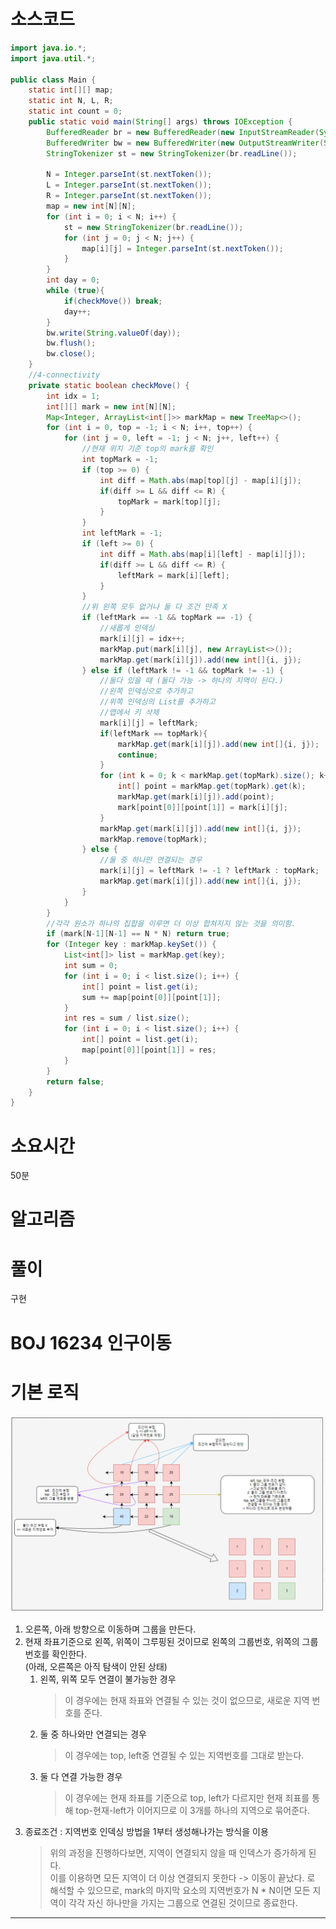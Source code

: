 # 소스코드

```Java
import java.io.*;
import java.util.*;

public class Main {
    static int[][] map;
    static int N, L, R;
    static int count = 0;
    public static void main(String[] args) throws IOException {
        BufferedReader br = new BufferedReader(new InputStreamReader(System.in));
        BufferedWriter bw = new BufferedWriter(new OutputStreamWriter(System.out));
        StringTokenizer st = new StringTokenizer(br.readLine());

        N = Integer.parseInt(st.nextToken());
        L = Integer.parseInt(st.nextToken());
        R = Integer.parseInt(st.nextToken());
        map = new int[N][N];
        for (int i = 0; i < N; i++) {
            st = new StringTokenizer(br.readLine());
            for (int j = 0; j < N; j++) {
                map[i][j] = Integer.parseInt(st.nextToken());
            }
        }
        int day = 0;
        while (true){
            if(checkMove()) break;
            day++;
        }
        bw.write(String.valueOf(day));
        bw.flush();
        bw.close();
    }
    //4-connectivity
    private static boolean checkMove() {
        int idx = 1;
        int[][] mark = new int[N][N];
        Map<Integer, ArrayList<int[]>> markMap = new TreeMap<>();
        for (int i = 0, top = -1; i < N; i++, top++) {
            for (int j = 0, left = -1; j < N; j++, left++) {
                //현재 위치 기준 top의 mark를 확인
                int topMark = -1;
                if (top >= 0) {
                    int diff = Math.abs(map[top][j] - map[i][j]);
                    if(diff >= L && diff <= R) {
                        topMark = mark[top][j];
                    }
                }
                int leftMark = -1;
                if (left >= 0) {
                    int diff = Math.abs(map[i][left] - map[i][j]);
                    if(diff >= L && diff <= R) {
                        leftMark = mark[i][left];
                    }
                }
                //위 왼쪽 모두 없거나 둘 다 조건 만족 X
                if (leftMark == -1 && topMark == -1) {
                    //새롭게 인덱싱
                    mark[i][j] = idx++;
                    markMap.put(mark[i][j], new ArrayList<>());
                    markMap.get(mark[i][j]).add(new int[]{i, j});
                } else if (leftMark != -1 && topMark != -1) {
                    //둘다 있을 때 (둘다 가능 -> 하나의 지역이 된다.)
                    //왼쪽 인덱싱으로 추가하고
                    //위쪽 인덱싱의 List를 추가하고
                    //맵에서 키 삭제
                    mark[i][j] = leftMark;
                    if(leftMark == topMark){
                        markMap.get(mark[i][j]).add(new int[]{i, j});
                        continue;
                    }
                    for (int k = 0; k < markMap.get(topMark).size(); k++) {
                        int[] point = markMap.get(topMark).get(k);
                        markMap.get(mark[i][j]).add(point);
                        mark[point[0]][point[1]] = mark[i][j];
                    }
                    markMap.get(mark[i][j]).add(new int[]{i, j});
                    markMap.remove(topMark);
                } else {
                    //둘 중 하나만 연결되는 경우
                    mark[i][j] = leftMark != -1 ? leftMark : topMark;
                    markMap.get(mark[i][j]).add(new int[]{i, j});
                }
            }
        }
        //각각 원소가 하나의 집합을 이루면 더 이상 합쳐지지 않는 것을 의미함.
        if (mark[N-1][N-1] == N * N) return true;
        for (Integer key : markMap.keySet()) {
            List<int[]> list = markMap.get(key);
            int sum = 0;
            for (int i = 0; i < list.size(); i++) {
                int[] point = list.get(i);
                sum += map[point[0]][point[1]];
            }
            int res = sum / list.size();
            for (int i = 0; i < list.size(); i++) {
                int[] point = list.get(i);
                map[point[0]][point[1]] = res;
            }
        }
        return false;
    }
}
```

# 소요시간

50분

# 알고리즘

# 풀이

구현

# BOJ 16234 인구이동

# 기본 로직

![poster](./BOJ_16234_인구이동.png)

1.  오른쪽, 아래 방향으로 이동하며 그룹을 만든다.
2.  현재 좌표기준으로 왼쪽, 위쪽이 그루핑된 것이므로 왼쪽의 그룹번호, 위쪽의 그룹번호를 확인한다.  
    (아래, 오른쪽은 아직 탐색이 안된 상태)
    1. 왼쪽, 위쪽 모두 연결이 불가능한 경우
       > 이 경우에는 현재 좌표와 연결될 수 있는 것이 없으므로, 새로운 지역 번호를 준다.
    2. 둘 중 하나와만 연결되는 경우
       > 이 경우에는 top, left중 연결될 수 있는 지역번호를 그대로 받는다.
    3. 둘 다 연결 가능한 경우
       > 이 경우에는 현재 좌표를 기준으로 top, left가 다르지만
       > 현재 죄표를 통해 top-현재-left가 이어지므로 이 3개를 하나의 지역으로 묶어준다.
3.  종료조건 : 지역번호 인덱싱 방법을 1부터 생성해나가는 방식을 이용
    > 위의 과정을 진행하다보면, 지역이 연결되지 않을 때 인덱스가 증가하게 된다.  
    > 이를 이용하면 모든 지역이 더 이상 연결되지 못한다 -> 이동이 끝났다. 로 해석할 수 있으므로,
         mark의 마지막 요소의 지역번호가 N * N이면 모든 지역이 각각 자신 하나만을 가지는 그룹으로 연결된 것이므로 종료한다.

---
